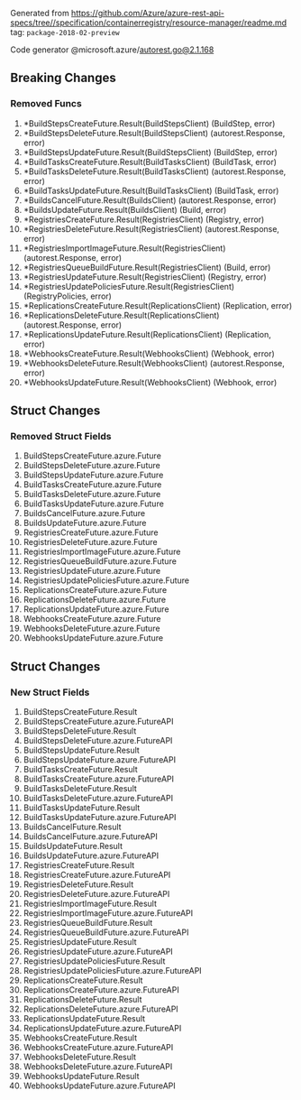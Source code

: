 Generated from https://github.com/Azure/azure-rest-api-specs/tree//specification/containerregistry/resource-manager/readme.md tag: `package-2018-02-preview`

Code generator @microsoft.azure/autorest.go@2.1.168

## Breaking Changes

### Removed Funcs

1. *BuildStepsCreateFuture.Result(BuildStepsClient) (BuildStep, error)
1. *BuildStepsDeleteFuture.Result(BuildStepsClient) (autorest.Response, error)
1. *BuildStepsUpdateFuture.Result(BuildStepsClient) (BuildStep, error)
1. *BuildTasksCreateFuture.Result(BuildTasksClient) (BuildTask, error)
1. *BuildTasksDeleteFuture.Result(BuildTasksClient) (autorest.Response, error)
1. *BuildTasksUpdateFuture.Result(BuildTasksClient) (BuildTask, error)
1. *BuildsCancelFuture.Result(BuildsClient) (autorest.Response, error)
1. *BuildsUpdateFuture.Result(BuildsClient) (Build, error)
1. *RegistriesCreateFuture.Result(RegistriesClient) (Registry, error)
1. *RegistriesDeleteFuture.Result(RegistriesClient) (autorest.Response, error)
1. *RegistriesImportImageFuture.Result(RegistriesClient) (autorest.Response, error)
1. *RegistriesQueueBuildFuture.Result(RegistriesClient) (Build, error)
1. *RegistriesUpdateFuture.Result(RegistriesClient) (Registry, error)
1. *RegistriesUpdatePoliciesFuture.Result(RegistriesClient) (RegistryPolicies, error)
1. *ReplicationsCreateFuture.Result(ReplicationsClient) (Replication, error)
1. *ReplicationsDeleteFuture.Result(ReplicationsClient) (autorest.Response, error)
1. *ReplicationsUpdateFuture.Result(ReplicationsClient) (Replication, error)
1. *WebhooksCreateFuture.Result(WebhooksClient) (Webhook, error)
1. *WebhooksDeleteFuture.Result(WebhooksClient) (autorest.Response, error)
1. *WebhooksUpdateFuture.Result(WebhooksClient) (Webhook, error)

## Struct Changes

### Removed Struct Fields

1. BuildStepsCreateFuture.azure.Future
1. BuildStepsDeleteFuture.azure.Future
1. BuildStepsUpdateFuture.azure.Future
1. BuildTasksCreateFuture.azure.Future
1. BuildTasksDeleteFuture.azure.Future
1. BuildTasksUpdateFuture.azure.Future
1. BuildsCancelFuture.azure.Future
1. BuildsUpdateFuture.azure.Future
1. RegistriesCreateFuture.azure.Future
1. RegistriesDeleteFuture.azure.Future
1. RegistriesImportImageFuture.azure.Future
1. RegistriesQueueBuildFuture.azure.Future
1. RegistriesUpdateFuture.azure.Future
1. RegistriesUpdatePoliciesFuture.azure.Future
1. ReplicationsCreateFuture.azure.Future
1. ReplicationsDeleteFuture.azure.Future
1. ReplicationsUpdateFuture.azure.Future
1. WebhooksCreateFuture.azure.Future
1. WebhooksDeleteFuture.azure.Future
1. WebhooksUpdateFuture.azure.Future

## Struct Changes

### New Struct Fields

1. BuildStepsCreateFuture.Result
1. BuildStepsCreateFuture.azure.FutureAPI
1. BuildStepsDeleteFuture.Result
1. BuildStepsDeleteFuture.azure.FutureAPI
1. BuildStepsUpdateFuture.Result
1. BuildStepsUpdateFuture.azure.FutureAPI
1. BuildTasksCreateFuture.Result
1. BuildTasksCreateFuture.azure.FutureAPI
1. BuildTasksDeleteFuture.Result
1. BuildTasksDeleteFuture.azure.FutureAPI
1. BuildTasksUpdateFuture.Result
1. BuildTasksUpdateFuture.azure.FutureAPI
1. BuildsCancelFuture.Result
1. BuildsCancelFuture.azure.FutureAPI
1. BuildsUpdateFuture.Result
1. BuildsUpdateFuture.azure.FutureAPI
1. RegistriesCreateFuture.Result
1. RegistriesCreateFuture.azure.FutureAPI
1. RegistriesDeleteFuture.Result
1. RegistriesDeleteFuture.azure.FutureAPI
1. RegistriesImportImageFuture.Result
1. RegistriesImportImageFuture.azure.FutureAPI
1. RegistriesQueueBuildFuture.Result
1. RegistriesQueueBuildFuture.azure.FutureAPI
1. RegistriesUpdateFuture.Result
1. RegistriesUpdateFuture.azure.FutureAPI
1. RegistriesUpdatePoliciesFuture.Result
1. RegistriesUpdatePoliciesFuture.azure.FutureAPI
1. ReplicationsCreateFuture.Result
1. ReplicationsCreateFuture.azure.FutureAPI
1. ReplicationsDeleteFuture.Result
1. ReplicationsDeleteFuture.azure.FutureAPI
1. ReplicationsUpdateFuture.Result
1. ReplicationsUpdateFuture.azure.FutureAPI
1. WebhooksCreateFuture.Result
1. WebhooksCreateFuture.azure.FutureAPI
1. WebhooksDeleteFuture.Result
1. WebhooksDeleteFuture.azure.FutureAPI
1. WebhooksUpdateFuture.Result
1. WebhooksUpdateFuture.azure.FutureAPI
